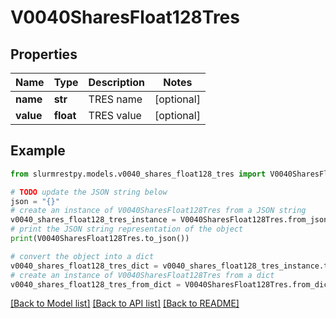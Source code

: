 # V0040SharesFloat128Tres


## Properties

Name | Type | Description | Notes
------------ | ------------- | ------------- | -------------
**name** | **str** | TRES name | [optional]
**value** | **float** | TRES value | [optional]

## Example

```python
from slurmrestpy.models.v0040_shares_float128_tres import V0040SharesFloat128Tres

# TODO update the JSON string below
json = "{}"
# create an instance of V0040SharesFloat128Tres from a JSON string
v0040_shares_float128_tres_instance = V0040SharesFloat128Tres.from_json(json)
# print the JSON string representation of the object
print(V0040SharesFloat128Tres.to_json())

# convert the object into a dict
v0040_shares_float128_tres_dict = v0040_shares_float128_tres_instance.to_dict()
# create an instance of V0040SharesFloat128Tres from a dict
v0040_shares_float128_tres_from_dict = V0040SharesFloat128Tres.from_dict(v0040_shares_float128_tres_dict)
```
[[Back to Model list]](../README.md#documentation-for-models) [[Back to API list]](../README.md#documentation-for-api-endpoints) [[Back to README]](../README.md)


